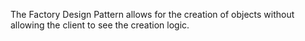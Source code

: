 The Factory Design Pattern allows for the creation of objects without allowing the client to see the creation logic.
